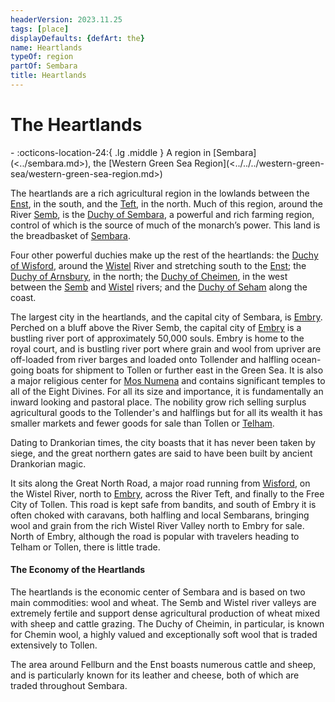 ```yaml
---
headerVersion: 2023.11.25
tags: [place]
displayDefaults: {defArt: the}
name: Heartlands
typeOf: region
partOf: Sembara
title: Heartlands
---
```

# The Heartlands
<div class="grid cards ext-narrow-margin ext-one-column" markdown>
-    :octicons-location-24:{ .lg .middle } A region in [Sembara](<../sembara.md>), the [Western Green Sea Region](<../../../western-green-sea/western-green-sea-region.md>)  
</div>


The heartlands are a rich agricultural region in the lowlands between the [Enst](<../../rivers/wistel-enst-watershed/enst.md>), in the south, and the [Teft](<../../rivers/teft.md>), in the north. Much of this region, around the River [Semb](<../../rivers/semb-watershed/semb.md>), is the [Duchy of Sembara](<./duchy-of-sembara.md>), a powerful and rich farming region, control of which is the source of much of the monarch’s power. This land is the breadbasket of [Sembara](<../sembara.md>).

Four other powerful duchies make up the rest of the heartlands: the [Duchy of Wisford](<./duchy-of-wisford.md>), around the [Wistel](<../../rivers/wistel-enst-watershed/wistel.md>) River and stretching south to the [Enst](<../../rivers/wistel-enst-watershed/enst.md>); the [Duchy of Arnsbury](<./duchy-of-arnsbury.md>), in the north; the [Duchy of Cheimen](<./duchy-of-cheimen.md>), in the west between the [Semb](<../../rivers/semb-watershed/semb.md>) and [Wistel](<../../rivers/wistel-enst-watershed/wistel.md>) rivers; and the [Duchy of Seham](<./duchy-of-seham.md>) along the coast.

The largest city in the heartlands, and the capital city of Sembara, is [Embry](<./embry.md>). Perched on a bluff above the River Semb, the capital city of [Embry](<./embry.md>) is a bustling river port of approximately 50,000 souls. Embry is home to the royal court, and is bustling river port where grain and wool from upriver are off-loaded from river barges and loaded onto Tollender and halfling ocean-going boats for shipment to Tollen or further east in the Green Sea. It is also a major religious center for [Mos Numena](<../../../../cosmology/religions/mos-numena/mos-numena.md>) and contains significant temples to all of the Eight Divines. For all its size and importance, it is fundamentally an inward looking and pastoral place. The nobility grow rich selling surplus agricultural goods to the Tollender's and halflings but for all its wealth it has smaller markets and fewer goods for sale than Tollen or [Telham](<../northlands/telham.md>).

Dating to Drankorian times, the city boasts that it has never been taken by siege, and the great northern gates are said to have been built by ancient Drankorian magic.

It sits along the Great North Road, a major road running from [Wisford](<./wisford.md>), on the Wistel River, north to [Embry](<./embry.md>), across the River Teft, and finally to the Free City of Tollen. This road is kept safe from bandits, and south of Embry it is often choked with caravans, both halfling and local Sembarans, bringing wool and grain from the rich Wistel River Valley north to Embry for sale. North of Embry, although the road is popular with travelers heading to Telham or Tollen, there is little trade.
#### The Economy of the Heartlands
The heartlands is the economic center of Sembara and is based on two main commodities: wool and wheat. The Semb and Wistel river valleys are extremely fertile and support dense agricultural production of wheat mixed with sheep and cattle grazing. The Duchy of Cheimin, in particular, is known for Chemin wool, a highly valued and exceptionally soft wool that is traded extensively to Tollen.

The area around Fellburn and the Enst boasts numerous cattle and sheep, and is particularly known for its leather and cheese, both of which are traded throughout Sembara.